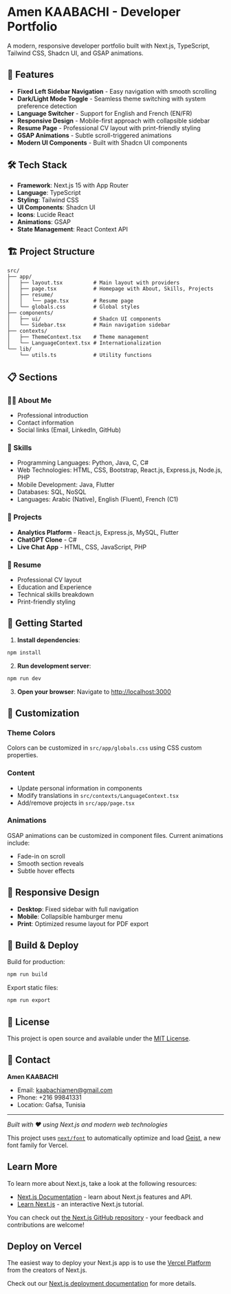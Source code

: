 # Amen KAABACHI - Developer Portfolio

A modern, responsive developer portfolio built with Next.js, TypeScript, Tailwind CSS, Shadcn UI, and GSAP animations.

## 🚀 Features

- **Fixed Left Sidebar Navigation** - Easy navigation with smooth scrolling
- **Dark/Light Mode Toggle** - Seamless theme switching with system preference detection
- **Language Switcher** - Support for English and French (EN/FR)
- **Responsive Design** - Mobile-first approach with collapsible sidebar
- **Resume Page** - Professional CV layout with print-friendly styling
- **GSAP Animations** - Subtle scroll-triggered animations
- **Modern UI Components** - Built with Shadcn UI components

## 🛠️ Tech Stack

- **Framework**: Next.js 15 with App Router
- **Language**: TypeScript
- **Styling**: Tailwind CSS
- **UI Components**: Shadcn UI
- **Icons**: Lucide React
- **Animations**: GSAP
- **State Management**: React Context API

## 🏗️ Project Structure

```
src/
├── app/
│   ├── layout.tsx          # Main layout with providers
│   ├── page.tsx            # Homepage with About, Skills, Projects
│   ├── resume/
│   │   └── page.tsx        # Resume page
│   └── globals.css         # Global styles
├── components/
│   ├── ui/                 # Shadcn UI components
│   └── Sidebar.tsx         # Main navigation sidebar
├── contexts/
│   ├── ThemeContext.tsx    # Theme management
│   └── LanguageContext.tsx # Internationalization
└── lib/
    └── utils.ts            # Utility functions
```

## 📋 Sections

### 🧍‍♂️ About Me
- Professional introduction
- Contact information
- Social links (Email, LinkedIn, GitHub)

### 🧠 Skills
- Programming Languages: Python, Java, C, C#
- Web Technologies: HTML, CSS, Bootstrap, React.js, Express.js, Node.js, PHP
- Mobile Development: Java, Flutter  
- Databases: SQL, NoSQL
- Languages: Arabic (Native), English (Fluent), French (C1)

### 💼 Projects
- **Analytics Platform** - React.js, Express.js, MySQL, Flutter
- **ChatGPT Clone** - C#
- **Live Chat App** - HTML, CSS, JavaScript, PHP

### 📄 Resume
- Professional CV layout
- Education and Experience
- Technical skills breakdown
- Print-friendly styling

## 🚀 Getting Started

1. **Install dependencies**:
```bash
npm install
```

2. **Run development server**:
```bash
npm run dev
```

3. **Open your browser**:
Navigate to [http://localhost:3000](http://localhost:3000)

## 🎨 Customization

### Theme Colors
Colors can be customized in `src/app/globals.css` using CSS custom properties.

### Content
- Update personal information in components
- Modify translations in `src/contexts/LanguageContext.tsx`
- Add/remove projects in `src/app/page.tsx`

### Animations
GSAP animations can be customized in component files. Current animations include:
- Fade-in on scroll
- Smooth section reveals
- Subtle hover effects

## 📱 Responsive Design

- **Desktop**: Fixed sidebar with full navigation
- **Mobile**: Collapsible hamburger menu
- **Print**: Optimized resume layout for PDF export

## 🔧 Build & Deploy

Build for production:
```bash
npm run build
```

Export static files:
```bash
npm run export
```

## 📄 License

This project is open source and available under the [MIT License](LICENSE).

## 👤 Contact

**Amen KAABACHI**
- Email: kaabachiamen@gmail.com
- Phone: +216 99841331
- Location: Gafsa, Tunisia

---

*Built with ❤️ using Next.js and modern web technologies*

This project uses [`next/font`](https://nextjs.org/docs/app/building-your-application/optimizing/fonts) to automatically optimize and load [Geist](https://vercel.com/font), a new font family for Vercel.

## Learn More

To learn more about Next.js, take a look at the following resources:

- [Next.js Documentation](https://nextjs.org/docs) - learn about Next.js features and API.
- [Learn Next.js](https://nextjs.org/learn) - an interactive Next.js tutorial.

You can check out [the Next.js GitHub repository](https://github.com/vercel/next.js) - your feedback and contributions are welcome!

## Deploy on Vercel

The easiest way to deploy your Next.js app is to use the [Vercel Platform](https://vercel.com/new?utm_medium=default-template&filter=next.js&utm_source=create-next-app&utm_campaign=create-next-app-readme) from the creators of Next.js.

Check out our [Next.js deployment documentation](https://nextjs.org/docs/app/building-your-application/deploying) for more details.
